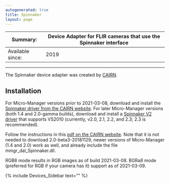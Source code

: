 ```yaml
---
autogenerated: true
title: Spinnaker
layout: page
---
```


| Summary:         | Device Adapter for FLIR cameras that use the Spinnaker interface |
| ---------------- | ---------------------------------------------------------------- |
| Available since: | 2019                                                             |

-----

The Spinnaker device adapter was created by
[CAIRN](https://www.cairn-research.co.uk).

## Installation

For Micro-Manager versions prior to 2021-03-08, download and install the
[Spinnaker driver from the CAIRN
website](https://www.cairn-research.co.uk/wp-content/uploads/2019/05/SpinnakerSDK_FULL_1.20.0.15_x64.exe).
For later Micro-Manager versions (both 1.4 and 2.0-gamma builds),
download and install a [Spinnaker V2
driver](https://meta.box.lenovo.com/v/link/view/a1995795ffba47dbbe45771477319cc3)
that supports VS2010 (currently, v2.0, 2.1, 2.2, and 2.3; 2.3 is
recommended).

Follow the instructions in this [pdf on the CAIRN
website](https://www.cairn-research.co.uk/wp-content/uploads/2019/05/media/READ-ME-INSTALLATION.pdf).
Note that it is not needed to download 2.0-beta3-20181129, newer
versions of Micro-Manager (1.4 and 2.0) work as well, and already
include the file mmgr\_dal\_Spinnaker.dll.

RGB8 mode results in RGB images as of build 2021-03-08. BGRa8 mode
(preferred for RGB if your camera has it) support as of 2021-03-09.

{% include Devices_Sidebar text="" %}
